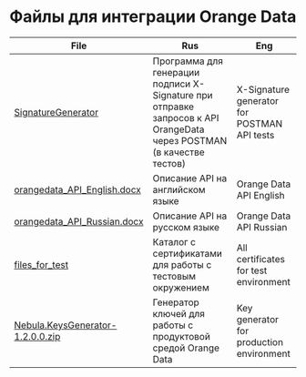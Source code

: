 # Файлы для интеграции Orange Data


| File | Rus  | Eng  |
| ---- | ---- | ---- |
|  [SignatureGenerator](./SignatureGenerator)    |  Программа для генерации подписи  X-Signature при отправке запросов к API OrangeData через POSTMAN (в качестве тестов)    |  X-Signature generator for POSTMAN API tests   |
|  [orangedata_API_English.docx](./orangedata_API_English_ffd_1.2.docx)    |  Описание API на английском языке  |    Orange Data API English   |
|  [orangedata_API_Russian.docx](./orangedata_API_Russian.docx)    |  Описание API на русском языке   |    Orange Data API Russian   |
|  [files_for_test](./files_for_test)    |  Каталог с сертификатами для работы с тестовым окружением   | All certificates for test environment |
|  [Nebula.KeysGenerator-1.2.0.0.zip](./Nebula.KeysGenerator-1.2.0.0.zip)    |   Генератор ключей для работы с продуктовой средой Orange Data   | Key generator for production environment |

